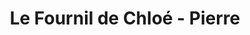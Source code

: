 ---
title: "Le Fournil de Chloé - Pierre"
url: /caen/le-fournil-de-chloe-pierre/
shop: boulangerie
---